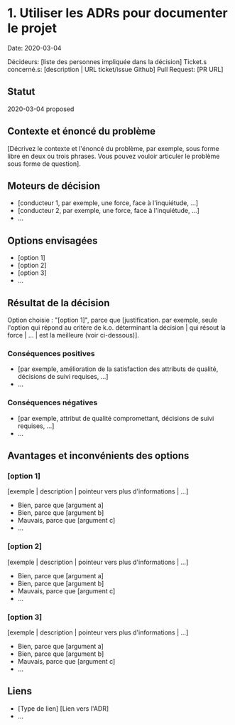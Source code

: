 # 1. Utiliser les ADRs pour documenter le projet

Date: 2020-03-04

Décideurs: [liste des personnes impliquée dans la décision] <!-- optional -->
Ticket.s concerné.s: [description | URL ticket/issue Github] <!-- optional -->
Pull Request: [PR URL] <!-- optional -->

## Statut

<!-- les statuts sont en anglais : proposed/accepted/done/deprecated/superseded -->
2020-03-04 proposed

## Contexte et énoncé du problème

[Décrivez le contexte et l'énoncé du problème, par exemple, sous forme libre en deux ou trois phrases. Vous pouvez vouloir articuler le problème sous forme de question].

## Moteurs de décision <!-- facultatif -->

* [conducteur 1, par exemple, une force, face à l'inquiétude, ...]
* [conducteur 2, par exemple, une force, face à l'inquiétude, ...]
* ... <!-- le nombre de conducteurs peut varier -->

## Options envisagées

* [option 1]
* [option 2]
* [option 3]
* ... <!-- le nombre d'options peut varier -->

## Résultat de la décision

Option choisie : "[option 1]", parce que [justification. par exemple, seule l'option qui répond au critère de k.o. déterminant la décision | qui résout la force | ... | est la meilleure (voir ci-dessous)].

### Conséquences positives <!-- facultatif -->

* [par exemple, amélioration de la satisfaction des attributs de qualité, décisions de suivi requises, ...]
* …

### Conséquences négatives <!-- facultatif -->

* [par exemple, attribut de qualité compromettant, décisions de suivi requises, ...]
* …

## Avantages et inconvénients des options <!-- facultatif -->

### [option 1]

[exemple | description | pointeur vers plus d'informations | ...] <!-- facultatif -->

* Bien, parce que [argument a]
* Bien, parce que [argument b]
* Mauvais, parce que [argument c]
* ... <!-- le nombre de pour et de contre peut varier -->

### [option 2]

[exemple | description | pointeur vers plus d'informations | ...] <!-- facultatif -->

* Bien, parce que [argument a]
* Bien, parce que [argument b]
* Mauvais, parce que [argument c]
* ... <!-- le nombre de pour et de contre peut varier -->

### [option 3]

[exemple | description | pointeur vers plus d'informations | ...] <!-- facultatif -->

* Bien, parce que [argument a]
* Bien, parce que [argument b]
* Mauvais, parce que [argument c]
* ... <!-- le nombre de pour et de contre peut varier -->

## Liens <!-- facultatif -->

* [Type de lien] [Lien vers l'ADR] <!-- exemple : Raffiné par [ADR-0005](0005-exemple.md) -->
* ... <!-- le nombre de liens peut varier -->
